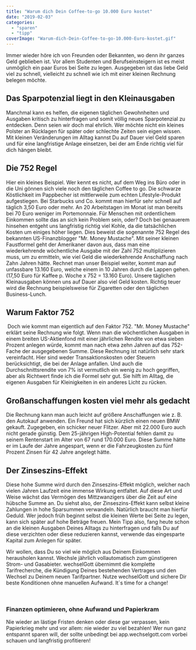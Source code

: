 ```yaml
---
title: "Warum dich Dein Coffee-to-go 10.000 Euro kostet"
date: "2019-02-03"
categories: 
  - "sparen"
  - "tipp"
coverImage: "Warum-dich-Dein-Coffee-to-go-10.000-Euro-kostet.gif"
---
```



Immer wieder höre ich von Freunden oder Bekannten, wo denn ihr ganzes Geld geblieben ist. Vor allem Studenten und Berufseinsteigern ist es meist unmöglich ein paar Euros bei Seite zu legen. Ausgegeben ist das liebe Geld viel zu schnell, vielleicht zu schnell wie ich mit einer kleinen Rechnung belegen möchte.

## Das Sparpotenzial liegt in den Kleinausgaben

Manchmal kann es helfen, die eigenen täglichen Gewohnheiten und Ausgaben kritisch zu hinterfragen und somit völlig neues Sparpotenzial zu entdecken. Denn seien wir doch mal ehrlich. Wer möchte nicht ein kleines Polster an Rücklagen für später oder schlechte Zeiten sein eigen wissen. Mit kleinen Veränderungen im Alltag kannst Du auf Dauer viel Geld sparen und für eine langfristige Anlage einsetzen, bei der am Ende richtig viel für dich hängen bleibt.

## Die 752 Regel

Hier ein kleines Beispiel. Wer kennt es nicht, auf dem Weg ins Büro oder in die Uni gönnen sich viele noch den täglichen Coffee to go. Die schwarze Köstlichkeit im Pappbecher ist mittlerweile zum echten Lifestyle-Produkt aufgestiegen. Bei Starbucks und Co. kommt man hierfür sehr schnell auf täglich 3,50 Euro oder mehr. An 20 Arbeitstagen im Monat ist man bereits bei 70 Euro weniger im Portemonnaie. Für Menschen mit ordentlichem Einkommen sollte das an sich kein Problem sein, oder? Doch bei genauerem hinsehen entgeht uns langfristig richtig viel Kohle, da die tatsächlichen Kosten um einiges höher liegen. Dies beweist die sogenannte 752 Regel des bekannten US-Finanzblogger "Mr. Money Mustache". Mit seiner kleinen Faustformel geht der Amerikaner davon aus, dass man eine wiederkehrende wöchentliche Ausgabe mit der Zahl 752 multiplizieren muss, um zu ermitteln, wie viel Geld die wiederkehrende Anschaffung nach Zahn Jahren hätte. Rechnet man unser Beispiel weiter, kommt man auf unfassbare 13.160 Euro, welche einem in 10 Jahren durch die Lappen gehen. (17,50 Euro für Kaffee p. Woche x 752 = 13.160 Euro). Unsere täglichen Kleinausgaben können uns auf Dauer also viel Geld kosten. Richtig teuer wird die Rechnung beispielsweise für Zigaretten oder den täglichen Business-Lunch.

## Warum Faktor 752

 Doch wie kommt man eigentlich auf den Faktor 752. "Mr. Money Mustache" erklärt seine Rechnung wie folgt. Wenn man die wöchentlichen Ausgaben in einem breiten US-Aktienfond mit einer jährlichen Rendite von etwa sieben Prozent anlegen würde, kommt man nach etwa zehn Jahren auf das 752-Fache der ausgegebenen Summe. Diese Rechnung ist natürlich sehr stark vereinfacht. Hier sind weder Transaktionskosten oder Steuern berücksichtigt, die bei der Anlage anfallen. Und auch die Durchschnittsrendite von 7% ist vermutlich ein wenig zu hoch gegriffen, aber als Richtwert finde ich die Formel sehr gut. Sie hilft im Alltag, die eigenen Ausgaben für Kleinigkeiten in ein anderes Licht zu rücken.

## Großanschaffungen kosten viel mehr als gedacht

Die Rechnung kann man auch leicht auf größere Anschaffungen wie z. B. den Autokauf anwenden. Ein Freund hat sich kürzlich einen neuen BMW gekauft. Zugegeben, ein schicker neuer Flitzer. Aber mit 22.000 Euro auch nicht gerade günstig. Dem 25-jährigen High-Potential fehlen damit zu seinem Rentenstart im Alter von 67 rund 170.000 Euro. Diese Summe hätte er im Laufe der Jahre angespart, wenn er die Fahrzeugkosten zu fünf Prozent Zinsen für 42 Jahre angelegt hätte.

## Der Zinseszins-Effekt

Diese hohe Summe wird durch den Zinseszins-Effekt möglich, welcher nach vielen Jahren Laufzeit eine immense Wirkung entfaltet. Auf diese Art und Weise wächst das Vermögen des Mittzwanzigers über die Zeit auf eine hübsche Summe an. Du siehst also, der Zinseszins-Effekt kann selbst kleine Zahlungen in hohe Sparsummen verwandeln. Natürlich braucht man hierfür Geduld. Wer jedoch früh beginnt selbst die kleinen Werte bei Seite zu legen, kann sich später auf hohe Beträge freuen. Mein Tipp also, fang heute schon an die kleinen Ausgaben Deines Alltags zu hinterfragen und falls Du auf diese verzichten oder diese reduzieren kannst, verwende das eingesparte Kapital zum Anlegen für später.


Wir wollen, dass Du so viel wie möglich aus Deinem Einkommen herausholen kannst. Wechsle jährlich vollautomatisch zum günstigeren Strom- und Gasabieter. wechselGott übernimmt die komplette Tarifrecherche, die Kündigung Deines bestehenden Vertrages und den Wechsel zu Deinem neuen Tarifpartner. Nutze wechselGott und sichere Dir beste Konditionen ohne manuellen Aufwand. It´s time for a change!


<br>

### Finanzen optimieren, ohne Aufwand und Papierkram

Nie wieder an lästige Fristen denken oder diese gar verpassen, kein Papierkrieg mehr und vor allem: nie wieder zu viel
bezahlen! Wer nun ganz entspannt sparen will, der sollte unbedingt bei app.wechselgott.com vorbei schauen und
langfristig profitieren!